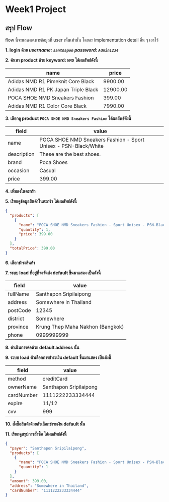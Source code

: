 # Week1 Project

## สรุป Flow
flow นี้จะแสดงเฉพาะข้อมูลที่ user เห็นเท่านั้น โดยละ implementation detail อื่น ๆ เอาไว้

**1. login ด้วย _username: `santhapon` password: `Admin1234`_**

**2. ค้นหา product ด้วย keyword: `NMD` ได้ผลลัพธ์ดังนี้**

| name                                | price    |
|-------------------------------------|----------|
| Adidas NMD R1 Pimeknit Core Black   | 9900.00  |
| Adidas NMD R1 PK Japan Triple Black | 12900.00 |
| POCA SHOE NMD Sneakers Fashion      | 399.00   |
| Adidas NMD R1 Color Core Black      | 7990.00  |

**3. เลือกดู product `POCA SHOE NMD Sneakers Fashion` ได้ผลลัพธ์ดังนี้**

| field       | value                                                           |
|-------------|-----------------------------------------------------------------|
| name        | POCA SHOE NMD Sneakers Fashion - Sport Unisex - PSN-Black/White |
| description | These are the best shoes.                                       |
| brand       | Poca Shoes                                                      |
| occasion    | Casual                                                          |
| price       | 399.00                                                          |

**4. เพิ่มลงในตะกร้า**

**5. เรียกดูข้อมูลสินค้าในตะกร้า ได้ผลลัพธ์ดังนี้**

```json
{
  "products": [
    {
      "name": "POCA SHOE NMD Sneakers Fashion - Sport Unisex - PSN-Black/White",
      "quantity": 1,
      "price": 399.00
    }
  ],
  "totalPrice": 399.00
}
```

**6. เลือกชำระสินค้า**

**7. ระบบ load ที่อยู่ที่จะจัดส่ง default ขึ้นมาแสดง เป็นดังนี้**

| field     | value                            |
|-----------|----------------------------------|
| fullName  | Santhapon Sripilaipong           |
| address   | Somewhere in Thailand            |
| postCode  | 12345                            |
| district  | Somewhere                        |
| province  | Krung Thep Maha Nakhon (Bangkok) |
| phone     | 0999999999                       |

**8. ดำเนินการต่อด้วย default address นั้น**

**9. ระบบ load ตัวเลือกการชำระเงิน default ขึ้นมาแสดง เป็นดังนี้**

| field         | value                  |
|---------------|------------------------|
| method        | creditCard             |
| ownerName     | Santhapon Sripilaipong |
| cardNumber    | 1111222233334444       |
| expire        | 11/12                  |
| cvv           | 999                    |

**10. สั่งซื้อสินค้าด้วยตัวเลือกชำระเงิน default นั้น**

**11. เรียกดูสรุปการสั่งซื้อ ได้ผลลัพธ์ดังนี้**

```json
{
  "payer": "Santhapon Sripilaipong",
  "products": [
    {
      "name": "POCA SHOE NMD Sneakers Fashion - Sport Unisex - PSN-Black/White",
      "quantity": 1
    }
  ],
  "amount": 399.00,
  "address": "Somewhere in Thailand",
  "cardNumber": "1111222233334444"
}
```
